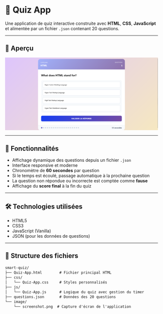 # 🧠 Quiz App

Une application de quiz interactive construite avec **HTML**, **CSS**, **JavaScript** et alimentée par un fichier `.json` contenant 20 questions.

---

## 📸 Aperçu

![Aperçu du Quiz](./image/screenshot.png)

---

## 🚀 Fonctionnalités

- Affichage dynamique des questions depuis un fichier `.json`
- Interface responsive et moderne
- Chronomètre de **60 secondes** par question
- Si le temps est écoulé, passage automatique à la prochaine question
- La question non répondue ou incorrecte est comptée comme **fause**
- Affichage du **score final** à la fin du quiz

---

## 🛠 Technologies utilisées

- HTML5
- CSS3
- JavaScript (Vanilla)
- JSON (pour les données de questions)

---

## 📁 Structure des fichiers

```
smart-quiz/
├── Quiz-App.html        # Fichier principal HTML
├── css/
│   └── Quiz-App.css     # Styles personnalisés
├── js/
│   └── Quiz-App.js      # Logique du quiz avec gestion du timer
├── questions.json       # Données des 20 questions
└── image/
    └── screenshot.png  # Capture d'écran de l'application
```
